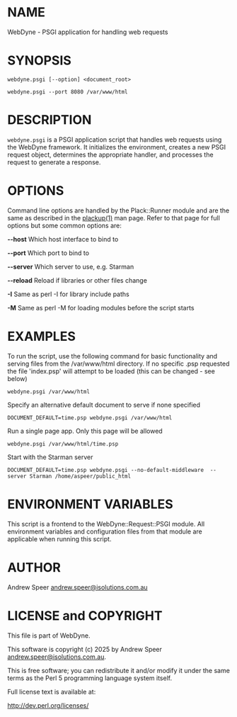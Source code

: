 
# NAME

WebDyne - PSGI application for handling web requests

# SYNOPSIS

`webdyne.psgi [--option] <document_root>`

`webdyne.psgi --port 8080 /var/www/html` 

# DESCRIPTION

`webdyne.psgi` is a PSGI application script that handles web requests using the WebDyne framework. It initializes the environment, creates a new PSGI request object, determines the appropriate handler, and processes the request to generate a response.

# OPTIONS

Command line options are handled by the Plack::Runner module and are the same as described in the [plackup(1)](man:plackup(1)) man page. Refer to that page for full options but some common options are:

**--host** Which host interface to bind to

**--port** Which port to bind to

**--server** Which server to use, e.g. Starman

**--reload** Reload if libraries or other files change

**-I** Same as perl -I for library include paths

**-M** Same as perl -M for loading modules before the script starts


# EXAMPLES

To run the script, use the following command for basic functionality and serving files from the /var/www/html directory. If no specific .psp requested the file 'index.psp' will attempt to be loaded (this can be changed - see below)

`webdyne.psgi /var/www/html`

Specify an alternative default document to serve if none specified

`DOCUMENT_DEFAULT=time.psp webdyne.psgi /var/www/html`

Run a single page app. Only this page will be allowed

`webdyne.psgi /var/www/html/time.psp`

Start with the Starman server

`DOCUMENT_DEFAULT=time.psp webdyne.psgi --no-default-middleware  --server Starman /home/aspeer/public_html`

# ENVIRONMENT VARIABLES

This script is a frontend to the WebDyne::Request::PSGI module. All environment variables and configuration files from that module are applicable when running this script.

# AUTHOR

Andrew Speer <andrew.speer@isolutions.com.au>

# LICENSE and COPYRIGHT

This file is part of WebDyne.

This software is copyright (c) 2025 by Andrew Speer <andrew.speer@isolutions.com.au>.

This is free software; you can redistribute it and/or modify it under
the same terms as the Perl 5 programming language system itself.

Full license text is available at:

<http://dev.perl.org/licenses/>

